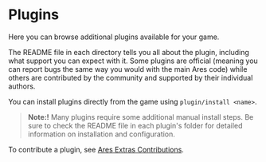# Plugins

Here you can browse additional plugins available for your game. 

The README file in each directory tells you all about the plugin, including what support you can expect with it.  Some plugins are official (meaning you can report bugs the same way you would with the main Ares code) while others are contributed by the community and supported by their individual authors.

You can install plugins directly from the game using `plugin/install <name>`.
  
> **Note:!** Many plugins require some additional manual install steps.  Be sure to check the README file in each plugin's folder for detailed information on installation and configuration.

To contribute a plugin, see [Ares Extras Contributions](https://aresmush.com/tutorials/code/extra-contribs.html).
